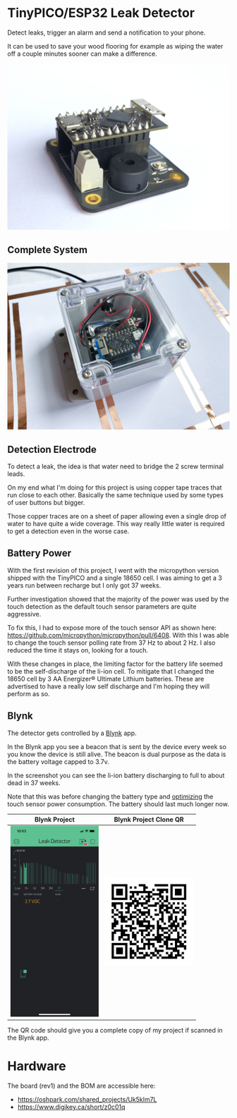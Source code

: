 # TinyPICO/ESP32 Leak Detector

Detect leaks, trigger an alarm and send a notification to your phone.

It can be used to save your wood flooring for example as wiping the water off
a couple minutes sooner can make a difference.

![TinyPICO on the motherboard](assets/img/board.jpg)

## Complete System

![Complete](assets/img/complete.jpg)

## Detection Electrode

To detect a leak, the idea is that water need to bridge the 2 screw terminal
leads.

On my end what I'm doing for this project is using copper tape traces that run
close to each other. Basically the same technique used by some types of user
buttons but bigger.

Those copper traces are on a sheet of paper allowing even a single drop of water
to have quite a wide coverage. This way really little water is required to get
a detection even in the worse case.

## Battery Power

With the first revision of this project, I went with the micropython version
shipped with the TinyPICO and a single 18650 cell. I was aiming to get a
3 years run between recharge but I only got 37 weeks.

Further investigation showed that the majority of the power was used by the
touch detection as the default touch sensor parameters are quite aggressive.

To fix this, I had to expose more of the touch sensor API as shown here:
https://github.com/micropython/micropython/pull/6408. With this I was able to
change the touch sensor polling rate from 37 Hz to about 2 Hz. I also reduced
the time it stays on, looking for a touch.

With these changes in place, the limiting factor for the battery life seemed to
be the self-discharge of the li-ion cell. To mitigate that I changed the 18650
cell by 3 AA Energizer® Ultimate Lithium batteries. These are advertised to
have a really low self discharge and I'm hoping they will perform as so.

## Blynk

The detector gets controlled by a [Blynk](https://blynk.io/) app.

In the Blynk app you see a beacon that is sent by the device every week so you
know the device is still alive. The beacon is dual purpose as the data is the
battery voltage capped to 3.7v.

In the screenshot you can see the li-ion battery discharging to full to about
dead in 37 weeks.

Note that this was before changing the battery type and [optimizing](https://github.com/fgervais/leak-detector/commit/07dddd6354a1dfdce8fd6b8dc646baeb9ef110fd)
the touch sensor power consumption. The battery should last much longer now.

Blynk Project | Blynk Project Clone QR
:-------------------------:|:-------------------------:
<img src="assets/img/blynk_project.png" alt="Blynk Project" width="200">  |  <img src="assets/img/blynk_clone.jpg" alt="Blynk Project QR" width="200">

The QR code should give you a complete copy of my project if scanned in the
Blynk app.

# Hardware

The board (rev1) and the BOM are accessible here:

- https://oshpark.com/shared_projects/Uk5klm7L
- https://www.digikey.ca/short/z0c01q
